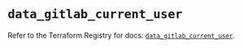 # `data_gitlab_current_user`

Refer to the Terraform Registry for docs: [`data_gitlab_current_user`](https://registry.terraform.io/providers/gitlabhq/gitlab/18.1.1/docs/data-sources/current_user).
